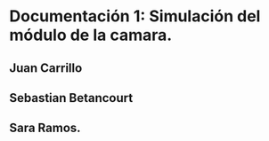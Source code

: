 # Documentación 1: Simulación del módulo de la camara.

## Juan Carrillo
## Sebastian Betancourt
## Sara Ramos.
